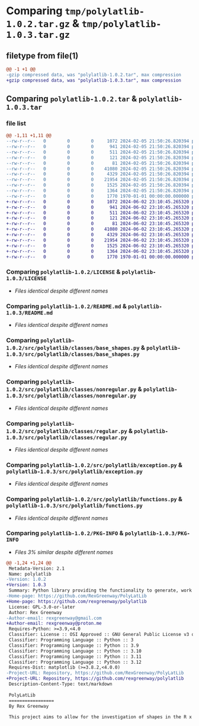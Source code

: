# Comparing `tmp/polylatlib-1.0.2.tar.gz` & `tmp/polylatlib-1.0.3.tar.gz`

## filetype from file(1)

```diff
@@ -1 +1 @@
-gzip compressed data, was "polylatlib-1.0.2.tar", max compression
+gzip compressed data, was "polylatlib-1.0.3.tar", max compression
```

## Comparing `polylatlib-1.0.2.tar` & `polylatlib-1.0.3.tar`

### file list

```diff
@@ -1,11 +1,11 @@
--rw-r--r--   0        0        0     1072 2024-02-05 21:50:26.820394 polylatlib-1.0.2/LICENSE
--rw-r--r--   0        0        0      941 2024-02-05 21:50:26.820394 polylatlib-1.0.2/README.md
--rw-r--r--   0        0        0      511 2024-02-05 21:50:26.820394 polylatlib-1.0.2/pyproject.toml
--rw-r--r--   0        0        0      121 2024-02-05 21:50:26.820394 polylatlib-1.0.2/src/polylatlib/__init__.py
--rw-r--r--   0        0        0       81 2024-02-05 21:50:26.820394 polylatlib-1.0.2/src/polylatlib/classes/__init__.py
--rw-r--r--   0        0        0    41080 2024-02-05 21:50:26.820394 polylatlib-1.0.2/src/polylatlib/classes/base_shapes.py
--rw-r--r--   0        0        0     4329 2024-02-05 21:50:26.820394 polylatlib-1.0.2/src/polylatlib/classes/nonregular.py
--rw-r--r--   0        0        0    21954 2024-02-05 21:50:26.820394 polylatlib-1.0.2/src/polylatlib/classes/regular.py
--rw-r--r--   0        0        0     1525 2024-02-05 21:50:26.820394 polylatlib-1.0.2/src/polylatlib/exception.py
--rw-r--r--   0        0        0     1364 2024-02-05 21:50:26.820394 polylatlib-1.0.2/src/polylatlib/functions.py
--rw-r--r--   0        0        0     1770 1970-01-01 00:00:00.000000 polylatlib-1.0.2/PKG-INFO
+-rw-r--r--   0        0        0     1072 2024-06-02 23:10:45.265320 polylatlib-1.0.3/LICENSE
+-rw-r--r--   0        0        0      941 2024-06-02 23:10:45.265320 polylatlib-1.0.3/README.md
+-rw-r--r--   0        0        0      511 2024-06-02 23:10:45.265320 polylatlib-1.0.3/pyproject.toml
+-rw-r--r--   0        0        0      121 2024-06-02 23:10:45.265320 polylatlib-1.0.3/src/polylatlib/__init__.py
+-rw-r--r--   0        0        0       81 2024-06-02 23:10:45.265320 polylatlib-1.0.3/src/polylatlib/classes/__init__.py
+-rw-r--r--   0        0        0    41080 2024-06-02 23:10:45.265320 polylatlib-1.0.3/src/polylatlib/classes/base_shapes.py
+-rw-r--r--   0        0        0     4329 2024-06-02 23:10:45.265320 polylatlib-1.0.3/src/polylatlib/classes/nonregular.py
+-rw-r--r--   0        0        0    21954 2024-06-02 23:10:45.265320 polylatlib-1.0.3/src/polylatlib/classes/regular.py
+-rw-r--r--   0        0        0     1525 2024-06-02 23:10:45.265320 polylatlib-1.0.3/src/polylatlib/exception.py
+-rw-r--r--   0        0        0     1364 2024-06-02 23:10:45.265320 polylatlib-1.0.3/src/polylatlib/functions.py
+-rw-r--r--   0        0        0     1770 1970-01-01 00:00:00.000000 polylatlib-1.0.3/PKG-INFO
```

### Comparing `polylatlib-1.0.2/LICENSE` & `polylatlib-1.0.3/LICENSE`

 * *Files identical despite different names*

### Comparing `polylatlib-1.0.2/README.md` & `polylatlib-1.0.3/README.md`

 * *Files identical despite different names*

### Comparing `polylatlib-1.0.2/src/polylatlib/classes/base_shapes.py` & `polylatlib-1.0.3/src/polylatlib/classes/base_shapes.py`

 * *Files identical despite different names*

### Comparing `polylatlib-1.0.2/src/polylatlib/classes/nonregular.py` & `polylatlib-1.0.3/src/polylatlib/classes/nonregular.py`

 * *Files identical despite different names*

### Comparing `polylatlib-1.0.2/src/polylatlib/classes/regular.py` & `polylatlib-1.0.3/src/polylatlib/classes/regular.py`

 * *Files identical despite different names*

### Comparing `polylatlib-1.0.2/src/polylatlib/exception.py` & `polylatlib-1.0.3/src/polylatlib/exception.py`

 * *Files identical despite different names*

### Comparing `polylatlib-1.0.2/src/polylatlib/functions.py` & `polylatlib-1.0.3/src/polylatlib/functions.py`

 * *Files identical despite different names*

### Comparing `polylatlib-1.0.2/PKG-INFO` & `polylatlib-1.0.3/PKG-INFO`

 * *Files 3% similar despite different names*

```diff
@@ -1,24 +1,24 @@
 Metadata-Version: 2.1
 Name: polylatlib
-Version: 1.0.2
+Version: 1.0.3
 Summary: Python library providing the functionality to generate, work with, view, and manipulate polygons and their lattices in the 2D space.
-Home-page: https://github.com/RexGreenway/PolyLatLib
+Home-page: https://github.com/rexgreenway/polylatlib
 License: GPL-3.0-or-later
 Author: Rex Greenway
-Author-email: rexgreenway@gmail.com
+Author-email: rexgreenway@proton.me
 Requires-Python: >=3.9,<4.0
 Classifier: License :: OSI Approved :: GNU General Public License v3 or later (GPLv3+)
 Classifier: Programming Language :: Python :: 3
 Classifier: Programming Language :: Python :: 3.9
 Classifier: Programming Language :: Python :: 3.10
 Classifier: Programming Language :: Python :: 3.11
 Classifier: Programming Language :: Python :: 3.12
 Requires-Dist: matplotlib (>=3.8.2,<4.0.0)
-Project-URL: Repository, https://github.com/RexGreenway/PolyLatLib
+Project-URL: Repository, https://github.com/rexgreenway/polylatlib
 Description-Content-Type: text/markdown
 
 PolyLatLib
 =================
 By Rex Greenway
 
 This project aims to allow for the investigation of shapes in the R x R Cartesian Plane and their lattices. This Python library provides the functionality to generate, work with, view, and manipulate polygons in the 2D space and, for applciable shapes, generate the corresponding lattice.
```

